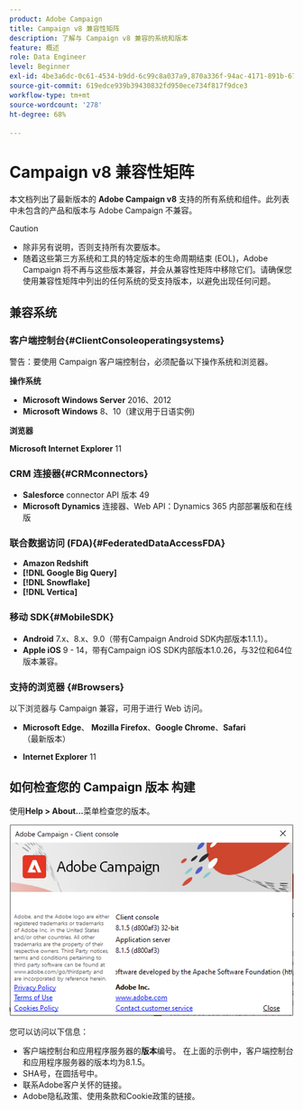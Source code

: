 ```yaml
---
product: Adobe Campaign
title: Campaign v8 兼容性矩阵
description: 了解与 Campaign v8 兼容的系统和版本
feature: 概述
role: Data Engineer
level: Beginner
exl-id: 4be3a6dc-0c61-4534-b9dd-6c99c8a037a9,870a336f-94ac-4171-891b-67614feef6ef,bebdd930-c7f6-4629-a489-3c704b33f058,d493e613-eb61-43b1-9c6d-1bd881af0734
source-git-commit: 619edce939b39430832fd950ece734f817f9dce3
workflow-type: tm+mt
source-wordcount: '278'
ht-degree: 68%

---
```


# Campaign v8 兼容性矩阵

本文档列出了最新版本的 **Adobe Campaign v8** 支持的所有系统和组件。此列表中未包含的产品和版本与 Adobe Campaign 不兼容。

>[!CAUTION]
>
>* 除非另有说明，否则支持所有次要版本。
>* 随着这些第三方系统和工具的特定版本的生命周期结束 (EOL)，Adobe Campaign 将不再与这些版本兼容，并会从兼容性矩阵中移除它们。请确保您使用兼容性矩阵中列出的任何系统的受支持版本，以避免出现任何问题。


## 兼容系统

### 客户端控制台{#ClientConsoleoperatingsystems}

警告：要使用 Campaign 客户端控制台，必须配备以下操作系统和浏览器。

**操作系统**

* **Microsoft Windows Server** 2016、2012
* **Microsoft Windows** 8、10（建议用于日语实例)

**浏览器**

**Microsoft Internet Explorer**  11

### CRM 连接器{#CRMconnectors}

* **Salesforce** connector API 版本 49
* **Microsoft Dynamics** 连接器、Web API：Dynamics 365 内部部署版和在线版

### 联合数据访问 (FDA){#FederatedDataAccessFDA}

* **Amazon Redshift**
* **[!DNL Google Big Query]**
* **[!DNL Snowflake]**
* **[!DNL Vertica]**

### 移动 SDK{#MobileSDK}

* **Android** 7.x、8.x、9.0（带有Campaign Android SDK内部版本1.1.1）。
* **Apple iOS**  9 - 14，带有Campaign iOS SDK内部版本1.0.26，与32位和64位版本兼容。

### 支持的浏览器 {#Browsers}

以下浏览器与 Campaign 兼容，可用于进行 Web 访问。

* **Microsoft Edge**、 **Mozilla Firefox**、**Google Chrome**、**Safari** （最新版本）

* **Internet Explorer** 11

## 如何检查您的 Campaign 版本 构建

使用&#x200B;**Help > About...**&#x200B;菜单检查您的版本。

![](assets/ac-version.png)

您可以访问以下信息：

* 客户端控制台和应用程序服务器的&#x200B;**版本**&#x200B;编号。 在上面的示例中，客户端控制台和应用程序服务器的版本均为8.1.5。
* SHA号，在圆括号中。
* 联系Adobe客户关怀的链接。
* Adobe隐私政策、使用条款和Cookie政策的链接。

